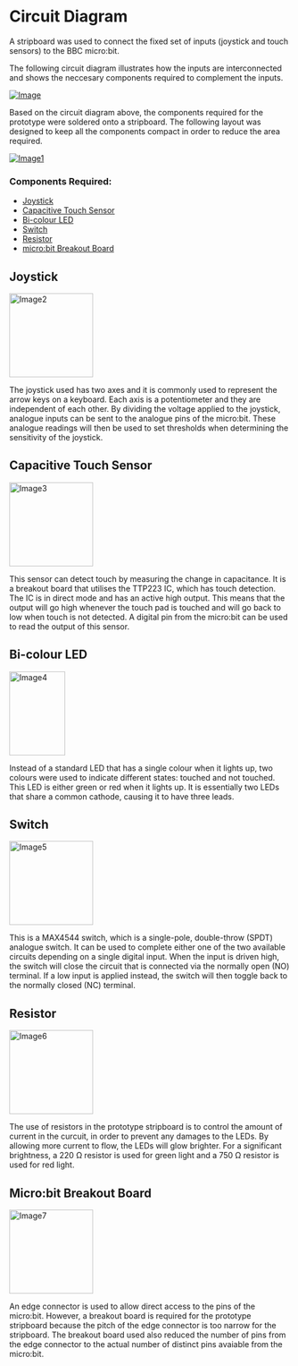 # Circuit Diagram

A stripboard was used to connect the fixed set of inputs (joystick and touch sensors) to the BBC micro:bit.

The following circuit diagram illustrates how the inputs are interconnected and shows the neccesary components required to complement the inputs.

[![Image](https://github.com/t-tht/bitboard-docs/raw/master/Images/Circuit_Diagram.jpg "Circuit Diagram")](https://github.com/t-tht/bitboard-docs/raw/master/Images/Circuit_Diagram.jpg)

Based on the circuit diagram above, the components required for the prototype were soldered onto a stripboard. The following layout was designed to keep all the components compact in order to reduce the area required.

[![Image1](https://github.com/t-tht/bitboard-docs/raw/master/Images/strip_board_layout.jpg "Stripboard Layout")](https://github.com/t-tht/bitboard-docs/raw/master/Images/strip_board_layout.jpg)

### Components Required:
* [Joystick](#joystick)
* [Capacitive Touch Sensor](#capacitive-touch-sensor)
* [Bi-colour LED](#bi-colour-led)
* [Switch](#switch)
* [Resistor](#resistor)
* [micro:bit Breakout Board](#microbit-breakout-board)

## Joystick
[<img src="https://github.com/t-tht/bitboard-docs/raw/master/Images/Joystick.jpg" alt="Image2" title="2-Axis Joystick" width="150" height="150"/>](https://github.com/t-tht/bitboard-docs/raw/master/Images/Joystick.jpg)

The joystick used has two axes and it is commonly used to represent the arrow keys on a keyboard. Each axis is a potentiometer and they are independent of each other. By dividing the voltage applied to the joystick, analogue inputs can be sent to the analogue pins of the micro:bit. These analogue readings will then be used to set thresholds when determining the sensitivity of the joystick.

## Capacitive Touch Sensor
[<img src="https://github.com/t-tht/bitboard-docs/raw/master/Images/Touch_Sensor.jpg" alt="Image3" title="Capacitive Touch Sensor" width="150" height="150"/>](https://github.com/t-tht/bitboard-docs/raw/master/Images/Touch_Sensor.jpg)

This sensor can detect touch by measuring the change in capacitance. It is a breakout board that utilises the TTP223 IC, which has touch detection. The IC is in direct mode and has an active high output. This means that the output will go high whenever the touch pad is touched and will go back to low when touch is not detected. A digital pin from the micro:bit can be used to read the output of this sensor.

## Bi-colour LED
[<img src="https://github.com/t-tht/bitboard-docs/raw/master/Images/Bi-colour_LED.jpg" alt="Image4" title="Bi-colour LED" width="100" height="150"/>](https://github.com/t-tht/bitboard-docs/raw/master/Images/Bi-colour_LED.jpg)

Instead of a standard LED that has a single colour when it lights up, two colours were used to indicate different states: touched and not touched. This LED is either green or red when it lights up. It is essentially two LEDs that share a common cathode, causing it to have three leads.

## Switch
[<img src="https://github.com/t-tht/bitboard-docs/raw/master/Images/Switch.jpg" alt="Image5" title="SPDT Switch" width="150" height="150"/>](https://github.com/t-tht/bitboard-docs/raw/master/Images/Switch.jpg)

This is a MAX4544 switch, which is a single-pole, double-throw (SPDT) analogue switch. It can be used to complete either one of the two available circuits depending on a single digital input. When the input is driven high, the switch will close the circuit that is connected via the normally open (NO) terminal. If a low input is applied instead, the switch will then toggle back to the normally closed (NC) terminal.

## Resistor
[<img src="https://github.com/t-tht/bitboard-docs/raw/master/Images/Resistor.jpg" alt="Image6" title="Through Hole Resistor" width="150" height="150"/>](https://github.com/t-tht/bitboard-docs/raw/master/Images/Resistor.jpg)

The use of resistors in the prototype stripboard is to control the amount of current in the curcuit, in order to prevent any damages to the LEDs. By allowing more current to flow, the LEDs will glow brighter. For a significant brightness, a 220 Ω resistor is used for green light and a 750 Ω resistor is used for red light.

## Micro:bit Breakout Board
[<img src="https://github.com/t-tht/bitboard-docs/raw/master/Images/Breakout_Board.jpg" alt="Image7" title="Breakout Board" width="150" height="150"/>](https://github.com/t-tht/bitboard-docs/raw/master/Images/Breakout_Board.jpg)

An edge connector is used to allow direct access to the pins of the micro:bit. However, a breakout board is required for the prototype stripboard because the pitch of the edge connector is too narrow for the stripboard. The breakout board used also reduced the number of pins from the edge connector to the actual number of distinct pins avaiable from the micro:bit.
